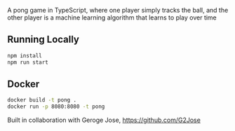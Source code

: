 A pong game in TypeScript, where one player simply tracks the ball, and the other player is a machine learning algorithm that learns to play over time

## Running Locally
```bash
npm install
npm run start
```

## Docker
```bash
docker build -t pong .
docker run -p 8080:8080 -t pong
```

Built in collaboration with Geroge Jose, https://github.com/G2Jose
